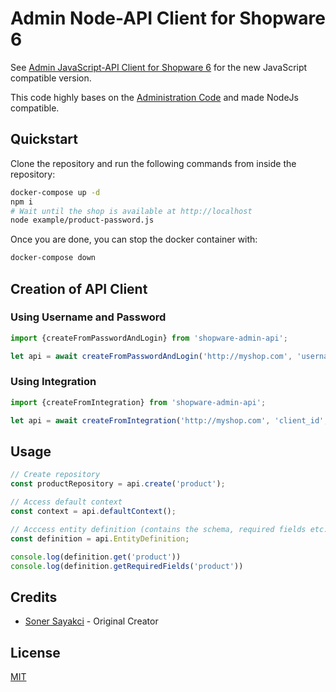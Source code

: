 # Admin Node-API Client for Shopware 6

See [Admin JavaScript-API Client for Shopware 6](https://github.com/thomaspeissl/js-shopware-admin-api-client) for the new JavaScript compatible version.

This code highly bases on the [Administration Code](https://github.com/shopware/platform/tree/745f1f7aaa5c47d123e04b5b5b93b81161eae19a/src/Administration/Resources/app/administration/src/core/data-new) and made NodeJs compatible.

## Quickstart

Clone the repository and run the following commands from inside the repository:

```bash
docker-compose up -d
npm i
# Wait until the shop is available at http://localhost
node example/product-password.js
```

Once you are done, you can stop the docker container with:

```bash
docker-compose down
```

## Creation of API Client

### Using Username and Password

```js
import {createFromPasswordAndLogin} from 'shopware-admin-api';

let api = await createFromPasswordAndLogin('http://myshop.com', 'username', 'password', 1);
```

### Using Integration

```js
import {createFromIntegration} from 'shopware-admin-api';

let api = await createFromIntegration('http://myshop.com', 'client_id', 'client_secret', 1);
```


## Usage

```js
// Create repository
const productRepository = api.create('product');

// Access default context
const context = api.defaultContext();

// Acccess entity definition (contains the schema, required fields etc.)
const definition = api.EntityDefinition;

console.log(definition.get('product'))
console.log(definition.getRequiredFields('product'))
```

## Credits

- [Soner Sayakci](https://github.com/shyim) - Original Creator

## License

[MIT](LICENSE.md)
